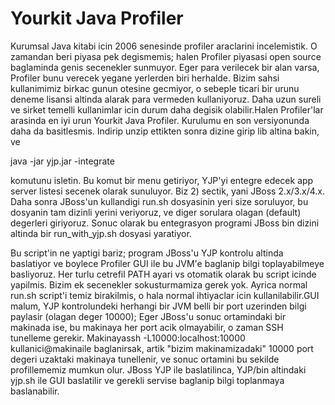 # Yourkit Java Profiler

Kurumsal Java kitabi icin 2006 senesinde profiler araclarini
incelemistik. O zamandan beri piyasa pek degismemis; halen Profiler
piyasasi open source baglaminda genis secenekler sunmuyor. Eger para
verilecek bir alan varsa, Profiler bunu verecek yegane yerlerden biri
herhalde. Bizim sahsi kullanimimiz birkac gunun otesine gecmiyor, o
sebeple ticari bir urunu deneme lisansi altinda alarak para vermeden
kullaniyoruz. Daha uzun sureli ve sirket temelli kullanimlar icin
durum daha degisik olabilir.Halen Profiler'lar arasinda en iyi urun
Yourkit Java Profiler. Kurulumu en son versiyonunda daha da
basitlesmis. Indirip unzip ettikten sonra dizine girip lib altina
bakin, ve

java -jar yjp.jar -integrate

komutunu isletin. Bu komut bir menu getiriyor, YJP'yi entegre edecek
app server listesi secenek olarak sunuluyor. Biz 2) sectik, yani JBoss
2.x/3.x/4.x. Daha sonra JBoss'un kullandigi run.sh dosyasinin yeri
size soruluyor, bu dosyanin tam dizinli yerini veriyoruz, ve diger
sorulara olagan (default) degerleri giriyoruz. Sonuc olarak bu
entegrasyon programi JBoss bin dizini altinda bir run_with_yjp.sh
dosyasi yaratiyor.

Bu script'in ne yaptigi bariz; program JBoss'u YJP kontrolu altinda
baslatiyor ve boylece Profiler GUI ile bu JVM'e baglanip bilgi
toplayabilmeye basliyoruz. Her turlu cetrefil PATH ayari vs otomatik
olarak bu script icinde yapilmis. Bizim ek secenekler sokusturmamiza
gerek yok. Ayrica normal run.sh script'i temiz birakilmis, o hala
normal ihtiyaclar icin kullanilabilir.GUI malum, YJP kontrolundeki
herhangi bir JVM belli bir port uzerinden bilgi paylasir (olagan deger
10000); Eger JBoss'u sonuc ortamindaki bir makinada ise, bu makinaya
her port acik olmayabilir, o zaman SSH tunelleme gerekir. Makinayassh
-L10000:localhost:10000 kullanici@makinaile baglanirsak, artik "bizim
makinamizadaki" 10000 port degeri uzaktaki makinaya tunellenir, ve
sonuc ortamini bu sekilde profillememiz mumkun olur. JBoss YJP ile
baslatilinca, YJP/bin altindaki yjp.sh ile GUI baslatilir ve gerekli
servise baglanip bilgi toplanmaya baslanabilir.




